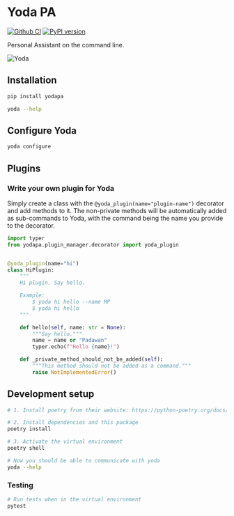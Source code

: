 # Yoda PA

[![Github CI](https://github.com/yoda-pa/yoda/actions/workflows/ci.yml/badge.svg)](https://github.com/yoda-pa/yoda/actions/workflows/ci.yml)
[![PyPI version](https://badge.fury.io/py/yodapa.svg)](https://badge.fury.io/py/yodapa)

Personal Assistant on the command line.

![Yoda](docs/docs/logo.png)

## Installation

```bash
pip install yodapa

yoda --help
```

## Configure Yoda

```bash
yoda configure
```

## Plugins

### Write your own plugin for Yoda

Simply create a class with the `@yoda_plugin(name="plugin-name")` decorator and add methods to it. The non-private
methods will be automatically added as sub-commands to Yoda, with the command being the name you provide to the
decorator.

```python
import typer
from yodapa.plugin_manager.decorator import yoda_plugin


@yoda_plugin(name="hi")
class HiPlugin:
    """
    Hi plugin. Say hello.

    Example:
        $ yoda hi hello --name MP
        $ yoda hi hello
    """

    def hello(self, name: str = None):
        """Say hello."""
        name = name or "Padawan"
        typer.echo(f"Hello {name}!")

    def _private_method_should_not_be_added(self):
        """This method should not be added as a command."""
        raise NotImplementedError()
```

## Development setup

```bash
# 1. Install poetry from their website: https://python-poetry.org/docs/#installation

# 2. Install dependencies and this package
poetry install

# 3. Activate the virtual environment
poetry shell

# Now you should be able to communicate with yoda
yoda --help
```

### Testing

```bash
# Run tests when in the virtual environment
pytest
```
